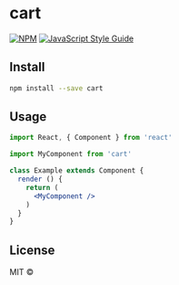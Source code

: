 # cart

> 

[![NPM](https://img.shields.io/npm/v/cart.svg)](https://www.npmjs.com/package/cart) [![JavaScript Style Guide](https://img.shields.io/badge/code_style-standard-brightgreen.svg)](https://standardjs.com)

## Install

```bash
npm install --save cart
```

## Usage

```jsx
import React, { Component } from 'react'

import MyComponent from 'cart'

class Example extends Component {
  render () {
    return (
      <MyComponent />
    )
  }
}
```

## License

MIT © [](https://github.com/)
